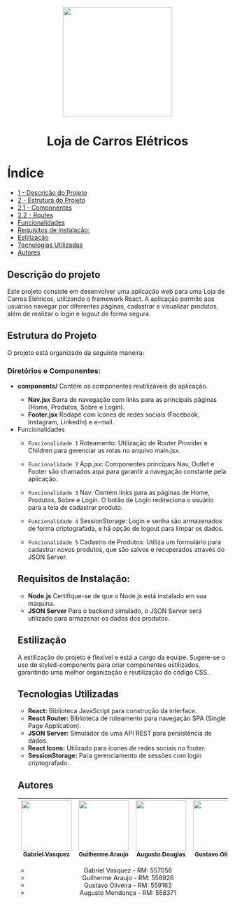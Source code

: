 <p align='center' >
  <img width="250px" loading="lazy" src = "https://github.com/Geral-cp-s/Sprint-Edge/assets/110639916/aa204473-bba7-4dc2-8db1-ea5744b8e9bc"/>
</p>
<h1 align="Center">Loja de Carros Elétricos</h1>

# Índice
* [1 - Descrição do Projeto](#descricao)
* [2 - Estrutura do Projeto](#componentes)
*   [2.1 - Componentes](#C)
*   [2.2 - Routes](#R)
* [Funcionalidades](#funcionalidades)
* [Requisitos de Instalação:](#exibicao)
* [Estilização](#estilizacao)
* [Tecnologias Utilizadas](#tec)
* [Autores](#autores)


<h2 id="Descricao">Descrição do projeto</h2>
<p>Este projeto consiste em desenvolver uma aplicação web para uma Loja de Carros Elétricos, utilizando o framework React. A aplicação permite aos usuários navegar por diferentes páginas, cadastrar e visualizar produtos, além de realizar o login e logout de forma segura.</p>

<h2 id="Componentes">Estrutura do Projeto</h2>
<p>O projeto está organizado da seguinte maneira:</p>
<h3 id="DeC">Diretórios e Componentes:</h3>
  <ul>
    <li id="C"><strong>components/</strong> Contém os componentes reutilizáveis da aplicação.</li>
    <ul>
      <li><strong>Nav.jsx</strong> Barra de navegação com links para as principais páginas (Home, Produtos, Sobre e Login).</li>
      <li><strong>Footer.jsx</strong> Rodapé com ícones de redes sociais (Facebook, Instagram, LinkedIn) e e-mail.</li>
    </ul>
    <li id="R'><strong>routes/</strong> Contém os componentes das páginas da aplicação.</li>
    <ul>
      <li><strong>Error.jsx</strong> Página de erro (exibida quando uma rota não é encontrada).</li>
      <li><strong>Home.jsx</strong> Página inicial com título, slideshow de imagens, texto sobre o tema e cards de produtos com imagem, descrição e preço.</li>
      <li><strong>Login.jsx</strong> Página de login com campos de usuário e senha. Armazena os dados de login de forma criptografada no SessionStorage.</li>
      <li><strong>Produtos.jsx</strong> Exibe uma tabela com a lista de produtos cadastrados e botão para adicionar novos produtos.</li>
      <li><strong>Sobre.jsx</strong> Página com informações sobre a loja e os desenvolvedores.</li>
      <li><strong>CadastrarProdutos.jsx</strong> Formulário para adicionar novos produtos à loja, integrado com o JSON Server.</li>
      <li><strong>Produtos.jsx</strong> Página com informações sobre a loja e os desenvolvedores.</li>
    </ul>
  </ul>

  <h2 id="funcionalidades">Funcionalidades</h2>
  
 - `Funcionalidade 1` Roteamento: Utilização de Router Provider e Children para gerenciar as rotas no arquivo main.jsx.

 - `Funcionalidade 2` App.jsx: Componentes principais Nav, Outlet e Footer são chamados aqui para garantir a navegação constante pela aplicação.

 - `Funcionalidade 3` Nav: Contém links para as páginas de Home, Produtos, Sobre e Login. O botão de Login redireciona o usuário para a tela de cadastrar produto.
   
 - `Funcionalidade 4` SessionStorage: Login e senha são armazenados de forma criptografada, e há opção de logout para limpar os dados.
   
 - `Funcionalidade 5` Cadastro de Produtos: Utiliza um formulário para cadastrar novos produtos, que são salvos e recuperados através do JSON Server.

<h2 id="exibicao">Requisitos de Instalação:</h2>
<ul>
  <li><strong>Node.js</strong> Certifique-se de que o Node.js está instalado em sua máquina.</li>
  <li><strong>JSON Server</strong> Para o backend simulado, o JSON Server será utilizado para armazenar os dados dos produtos.</li>
</ul>

<h2 id="estilizacao">Estilização</h2>
<p>A estilização do projeto é flexível e está a cargo da equipe. Sugere-se o uso de styled-components para criar componentes estilizados, garantindo uma melhor organização e reutilização do código CSS.</p>

<h2 id="tec">Tecnologias Utilizadas</h2>
<ul>
  <li><strong>React:</strong> Biblioteca JavaScript para construção da interface.</li>
  <li><strong>React Router:</strong> Biblioteca de roteamento para navegação SPA (Single Page Application).</li>
  <li><strong>JSON Server:</strong> Simulador de uma API REST para persistência de dados.</li>
  <li><strong>React Icons:</strong> Utilizado para ícones de redes sociais no footer.</li>
  <li><strong>SessionStorage:</strong> Para gerenciamento de sessões com login criptografado.</li>
</ul>

<h2 id="Autores">Autores</h2>

<div align="center">
  
| [<img loading="lazy" src="https://github.com/gvqsilva/CP2-Edge/assets/110639916/d022ed18-0057-4944-9e00-db796c6d2e45" width=115><br><sub>Gabriel Vasquez</sub>](https://github.com/gvqsilva)  |  [<img loading="lazy" src="https://github.com/gvqsilva/CP2-Web/assets/110639916/1eb7df1a-c0e8-4170-aabf-444cfb3c64f9" width=115><br><sub>Guilherme Araujo</sub>](https://github.com/guilhermearaujodec)  |  [<img loading="lazy" src="https://github.com/gvqsilva/CP2-Edge/assets/110639916/86514492-2b1e-4422-bdc0-0ec3c8be3dcc" width=115><br><sub>Augusto Douglas</sub>](https://github.com/gutomend)  |  [<img loading="lazy" src="https://github.com/gvqsilva/CP2-Edge/assets/110639916/4bb3084d-d1ff-4b49-ba37-96c8046f6e14" width=115><br><sub>Gustavo Oliveira</sub>](https://github.com/Gusta346) |
| :---: | :---: | :---: | :---: |

<ul>
  <li>Gabriel Vasquez - RM: 557056</li>
  <li>Guilherme Araujo - RM: 558926</li>
  <li>Gustavo Oliveira - RM: 559163</li>
  <li>Augusto Mendonça - RM: 558371</li>
</ul><br>

</div>
